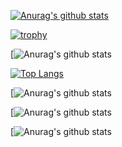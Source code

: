 [![Anurag's github stats](https://github-readme-stats.vercel.app/api?username=nattaphonBu)](https://github.com/anuraghazra/github-readme-stats)

[![trophy](https://github-profile-trophy.vercel.app/?username=nattaphonBu&theme=onedark&count_private=true)](https://github.com/ryo-ma/github-profile-trophy)

[![Anurag's github stats](https://github-readme-stats.vercel.app/api?username=nattaphonBu&count_private=true)

[![Top Langs](https://github-readme-stats.vercel.app/api/top-langs/?username=nattaphonBu)](https://github.com/anuraghazra/github-readme-stats)

[![Anurag's github stats](https://github-readme-stats.vercel.app/api?username=nattaphonBu&count_private=true)

[![Anurag's github stats](https://github-readme-stats.vercel.app/api?username=nattaphonBu&show_icons=true)

[![Anurag's github stats](https://github-readme-stats.vercel.app/api?username=nattaphonBu&show_icons=true&theme=radical)

<!--
**nattaphonBu/nattaphonBu** is a ✨ _special_ ✨ repository because its `README.md` (this file) appears on your GitHub profile.

Here are some ideas to get you started:

- 🔭 I’m currently working on ...
- 🌱 I’m currently learning ...
- 👯 I’m looking to collaborate on ...
- 🤔 I’m looking for help with ...
- 💬 Ask me about ...
- 📫 How to reach me: ...
- 😄 Pronouns: ...
- ⚡ Fun fact: ...
-->
